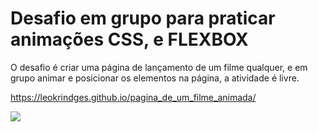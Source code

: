 <H1>Desafio em grupo para praticar animações CSS, e FLEXBOX</H1>
<p>O desafio é criar uma página de lançamento de um filme qualquer, e em grupo animar e posicionar os elementos na página, a atividade é livre.</p>

https://leokrindges.github.io/pagina_de_um_filme_animada/

![](https://leokrindges.github.io/pagina_de_um_filme_animada/)
